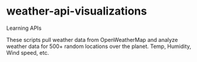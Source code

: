 # weather-api-visualizations
Learning APIs

These scripts pull weather data from OpenWeatherMap and analyze weather data for 500+ random locations over the planet. Temp, Humidity, Wind speed, etc.
